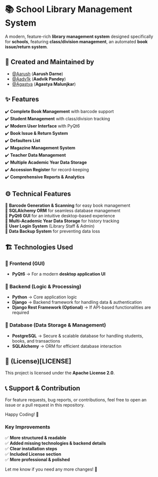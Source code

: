 # 📚 School Library Management System

A modern, feature-rich **library management system** designed specifically for **schools**, featuring **class/division management**, an automated **book issue/return system**.

## 👥 Created and Maintained by  

- [@Aarush](https://github.com/AarushDarne) (**Aarush Darne**)  
- [@Aadv1k](https://github.com/Aadv1k) (**Aadvik Pandey**)  
- [@Agastya](https://github.com/agm024) (**Agastya Malunjkar**)  

## ✨ Features  

✔️ **Complete Book Management** with barcode support  
✔️ **Student Management** with class/division tracking  
✔️ **Modern User Interface** with PyQt6  
✔️ **Book Issue & Return System**  
✔️ **Defaulters List**  
✔️ **Magazine Management System**  
✔️ **Teacher Data Management**  
✔️ **Multiple Academic Year Data Storage**  
✔️ **Accession Register** for record-keeping  
✔️ **Comprehensive Reports & Analytics**  


## ⚙️ Technical Features  

🔹 **Barcode Generation & Scanning** for easy book management  
🔹 **SQLAlchemy ORM** for seamless database management  
🔹 **PyQt6 GUI** for an intuitive desktop-based experience  
🔹 **Multi-Academic Year Data Storage** for history tracking  
🔹 **User Login System** (Library Staff & Admin)  
🔹 **Data Backup System** for preventing data loss  


## 🏗️ **Technologies Used**  

### 🎨 **Frontend (GUI)**  
- **PyQt6** → For a modern **desktop application UI**  

### 🔧 **Backend (Logic & Processing)**  
- **Python** → Core application logic  
- **Django** → Backend framework for handling data & authentication  
- **Django Rest Framework (Optional)** → If API-based functionalities are required  

### 📂 **Database (Data Storage & Management)**  
- **PostgreSQL** → Secure & scalable database for handling students, books, and transactions  
- **SQLAlchemy** → ORM for efficient database interaction  


## 📜 **(License)[LICENSE]**  
This project is licensed under the **Apache License 2.0**.  


## 📞 **Support & Contribution**
For feature requests, bug reports, or contributions, feel free to open an issue or a pull request in this repository.

Happy Coding! 🚀

### **Key Improvements**
✅ **More structured & readable**  
✅ **Added missing technologies & backend details**  
✅ **Clear installation steps**  
✅ **Included License section**  
✅ **More professional & polished**  

Let me know if you need any more changes! 🚀